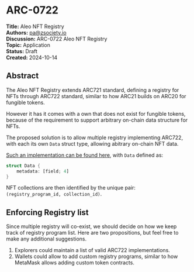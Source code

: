 # ARC-0722

**Title:** Aleo NFT Registry<br/>
**Authors:** <pa@zsociety.io><br/>
**Discussion:** ARC-0722 Aleo NFT Registry<br/>
**Topic:** Application<br/>
**Status:** Draft<br/>
**Created:** 2024-10-14<br/>

## Abstract

The Aleo NFT Registry extends ARC721 standard, defining a registry for NFTs through ARC722 standard, similar to how ARC21 builds on ARC20 for fungible tokens.

However it has it comes with a own that does not exist for fungible tokens, because of the requirement to support arbitrary on-chain data structure for NFTs.

The proposed solution is to allow multiple registry implementing ARC722, with each its own `Data` struct type, allowing abitrary on-chain NFT data.

[Such an implementation can be found here](./src/main.leo), with `Data` defined as:

```rust
struct Data {
    metadata: [field; 4]
}
```

NFT collections are then identified by the unique pair: `(registry_program_id, collection_id)`.

## Enforcing Registry list

Since multiple registry will co-exist, we should decide on how we keep track of registry program list. Here are two propositions, but feel free to make any additional suggestions.

1. Explorers could maintain a list of valid ARC722 implementations.
2. Wallets could allow to add custom registry programs, similar to how MetaMask allows adding custom token contracts.
